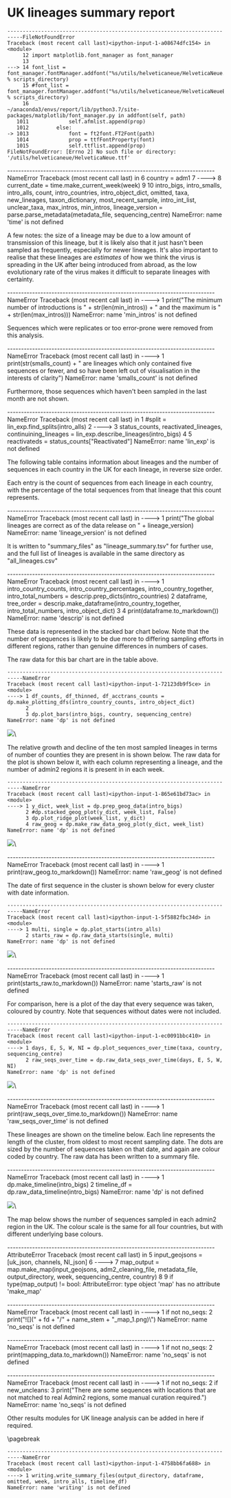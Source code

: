 
# UK lineages summary report





```
---------------------------------------------------------------------------FileNotFoundError
Traceback (most recent call last)<ipython-input-1-a08674dfc154> in
<module>
     12 import matplotlib.font_manager as font_manager
     13
---> 14 font_list =
font_manager.fontManager.addfont("%s/utils/helveticaneue/HelveticaNeue.ttf"
% scripts_directory)
     15 #font_list =
font_manager.fontManager.addfont("%s/utils/helveticaneue/HelveticaNeueBD.ttf"
% scripts_directory)
     16
~/anaconda3/envs/report/lib/python3.7/site-
packages/matplotlib/font_manager.py in addfont(self, path)
   1011             self.afmlist.append(prop)
   1012         else:
-> 1013             font = ft2font.FT2Font(path)
   1014             prop = ttfFontProperty(font)
   1015             self.ttflist.append(prop)
FileNotFoundError: [Errno 2] No such file or directory:
'/utils/helveticaneue/HelveticaNeue.ttf'
```





---------------------------------------------------------------------------NameError                                 Traceback (most recent call last)<ipython-input-1-d65db0711c7b> in <module>
      6     country = adm1
      7 
----> 8 current_date = time.make_current_week(week)
      9 
     10 intro_bigs, intro_smalls, intro_alls, count, intro_countries, intro_object_dict, omitted, taxa, new_lineages, taxon_dictionary, most_recent_sample, intro_int_list, unclear_taxa, max_intros, min_intros, lineage_version = parse.parse_metadata(metadata_file, sequencing_centre)
NameError: name 'time' is not defined

A few notes: the size of a lineage may be due to a low amount of transmission of this lineage, but it is likely also that it just hasn't been sampled as frequently, especially for newer lineages.
It's also important to realise that these lineages are *estimates* of how we think the virus is spreading in the UK after being introduced from abroad, as the low evolutionary rate of the virus makes it difficult to separate lineages with certainty.




---------------------------------------------------------------------------NameError                                 Traceback (most recent call last)<ipython-input-1-93f4230c2a9c> in <module>
----> 1 print("The minimum number of introductions is " + str(len(min_intros)) + " and the maximum is " + str(len(max_intros)))
NameError: name 'min_intros' is not defined


Sequences which were replicates or too error-prone were removed from this analysis.




---------------------------------------------------------------------------NameError                                 Traceback (most recent call last)<ipython-input-1-7ae2d9734456> in <module>
----> 1 print(str(smalls_count) + " are lineages which only contained five sequences or fewer, and so have been left out of visualisation in the interests of clarity")
NameError: name 'smalls_count' is not defined


Furthermore, those sequences which haven't been sampled in the last month are not shown.




---------------------------------------------------------------------------NameError                                 Traceback (most recent call last)<ipython-input-1-03a98ff85906> in <module>
      1 #split = lin_exp.find_splits(intro_alls)
      2 
----> 3 status_counts, reactivated_lineages, continuining_lineages = lin_exp.describe_lineages(intro_bigs)
      4 
      5 reactivateds = status_counts["Reactivated"]
NameError: name 'lin_exp' is not defined


The following table contains information about lineages and the number of sequences in each country in the UK for each lineage, in reverse size order. 

Each entry is the count of sequences from each lineage in each country, with the percentage of the total sequences from that lineage that this count represents.




---------------------------------------------------------------------------NameError                                 Traceback (most recent call last)<ipython-input-1-a988cb68b99a> in <module>
----> 1 print("The global lineages are correct as of the data release on " + lineage_version)
NameError: name 'lineage_version' is not defined


It is written to "summary_files" as "lineage_summary.tsv" for further use, and the full list of lineages is available in the same directory as "all_lineages.csv"




---------------------------------------------------------------------------NameError                                 Traceback (most recent call last)<ipython-input-1-b780b7c016d8> in <module>
----> 1 intro_country_counts, intro_country_percentages, intro_country_together, intro_total_numbers = descrip.prep_dicts(intro_countries)
      2 dataframe, tree_order = descrip.make_dataframe(intro_country_together, intro_total_numbers, intro_object_dict)
      3 
      4 print(dataframe.to_markdown())
NameError: name 'descrip' is not defined


These data is represented in the stacked bar chart below. Note that the number of sequences is likely to be due more to differing sampling efforts in different regions, rather than genuine differences in numbers of cases. 

The raw data for this bar chart are in the table above. 


```
---------------------------------------------------------------------------NameError
Traceback (most recent call last)<ipython-input-1-72123db9f5ce> in
<module>
----> 1 df_counts, df_thinned, df_acctrans_counts =
dp.make_plotting_dfs(intro_country_counts, intro_object_dict)
      2
      3 dp.plot_bars(intro_bigs, country, sequencing_centre)
NameError: name 'dp' is not defined
```





![](./figures/report_GLAS_stacked_bars_by_country_1.png)\


The relative growth and decline of the ten most sampled lineages in terms of number of counties they are present in is shown below. 
The raw data for the plot is shown below it, with each column representing a lineage, and the number of admin2 regions it is present in in each week.



```
---------------------------------------------------------------------------NameError
Traceback (most recent call last)<ipython-input-1-865e61bd73ac> in
<module>
----> 1 y_dict, week_list = dp.prep_geog_data(intro_bigs)
      2 #dp.stacked_geog_plot(y_dict, week_list, False)
      3 dp.plot_ridge_plot(week_list, y_dict)
      4 raw_geog = dp.make_raw_data_geog_plot(y_dict, week_list)
NameError: name 'dp' is not defined
```





![](./figures/report_GLAS_geog_plot_1.png)\




---------------------------------------------------------------------------NameError                                 Traceback (most recent call last)<ipython-input-1-1717bce85b42> in <module>
----> 1 print(raw_geog.to_markdown())
NameError: name 'raw_geog' is not defined


The date of first sequence in the cluster is shown below for every cluster with date information. 


```
---------------------------------------------------------------------------NameError
Traceback (most recent call last)<ipython-input-1-5f5882fbc34d> in
<module>
----> 1 multi, single = dp.plot_starts(intro_alls)
      2 starts_raw = dp.raw_data_starts(single, multi)
NameError: name 'dp' is not defined
```




![](./figures/report_GLAS_firsts_plot_1.png)\




---------------------------------------------------------------------------NameError                                 Traceback (most recent call last)<ipython-input-1-790228b7bbcc> in <module>
----> 1 print(starts_raw.to_markdown())
NameError: name 'starts_raw' is not defined

For comparison, here is a plot of the day that every sequence was taken, coloured by country. Note that sequences without dates were not included.


```
---------------------------------------------------------------------------NameError
Traceback (most recent call last)<ipython-input-1-ec0091bbc410> in
<module>
----> 1 days, E, S, W, NI = dp.plot_sequences_over_time(taxa, country,
sequencing_centre)
      2 raw_seqs_over_time = dp.raw_data_seqs_over_time(days, E, S, W,
NI)
NameError: name 'dp' is not defined
```




![](./figures/report_GLAS_seqs_over_time_1.png)\




---------------------------------------------------------------------------NameError                                 Traceback (most recent call last)<ipython-input-1-11e54f6867d7> in <module>
----> 1 print(raw_seqs_over_time.to_markdown())
NameError: name 'raw_seqs_over_time' is not defined


These lineages are shown on the timeline below. Each line represents the length of the cluster, from oldest to most recent sampling date.
The dots are sized by the number of sequences taken on that date, and again are colour coded by country.
The raw data has been written to a summary file.





---------------------------------------------------------------------------NameError                                 Traceback (most recent call last)<ipython-input-1-16d34d8cc75c> in <module>
----> 1 dp.make_timeline(intro_bigs)
      2 timeline_df = dp.raw_data_timeline(intro_bigs)
NameError: name 'dp' is not defined




![](./figures/report_GLAS_make_timeline_1.png)\


The map below shows the number of sequences sampled in each admin2 region in the UK. The colour scale is the same for all four countries, but with different underlying base colours.




---------------------------------------------------------------------------AttributeError                            Traceback (most recent call last)<ipython-input-1-73106a6ad69f> in <module>
      5 input_geojsons = [uk_json, channels, NI_json]
      6 
----> 7 map_output = map.make_map(input_geojsons, adm2_cleaning_file, metadata_file, output_directory, week, sequencing_centre, country)
      8 
      9 if type(map_output) != bool:
AttributeError: type object 'map' has no attribute 'make_map'




---------------------------------------------------------------------------NameError                                 Traceback (most recent call last)<ipython-input-1-d5bc9d6e0357> in <module>
----> 1 if not no_seqs:
      2     print("![](" + fd + "/" + name_stem + "_map_1.png)\\")
NameError: name 'no_seqs' is not defined




---------------------------------------------------------------------------NameError                                 Traceback (most recent call last)<ipython-input-1-c74ab00544a5> in <module>
----> 1 if not no_seqs:
      2     print(mapping_data.to_markdown())
NameError: name 'no_seqs' is not defined





---------------------------------------------------------------------------NameError                                 Traceback (most recent call last)<ipython-input-1-a78b9358e45e> in <module>
----> 1 if not no_seqs:
      2     if new_uncleans:
      3         print("There are some sequences with locations that are not matched to real Admin2 regions, some manual curation required.")
NameError: name 'no_seqs' is not defined





Other results modules for UK lineage analysis can be added in here if required.

\pagebreak












```
---------------------------------------------------------------------------NameError
Traceback (most recent call last)<ipython-input-1-4758bb6fa688> in
<module>
----> 1 writing.write_summary_files(output_directory, dataframe,
omitted, week, intro_alls, timeline_df)
NameError: name 'writing' is not defined
```



